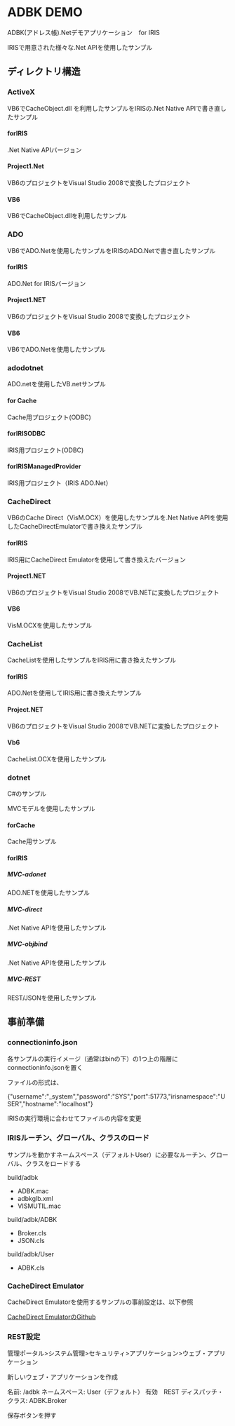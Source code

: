 # ADBK DEMO

ADBK(アドレス帳).Netデモアプリケーション　for IRIS

IRISで用意された様々な.Net APIを使用したサンプル

## ディレクトリ構造

### ActiveX

VB6でCacheObject.dll を利用したサンプルをIRISの.Net Native APIで書き直したサンプル

#### forIRIS

.Net Native APIバージョン

#### Project1.Net

VB6のプロジェクトをVisual Studio 2008で変換したプロジェクト

#### VB6

VB6でCacheObject.dllを利用したサンプル

### ADO

VB6でADO.Netを使用したサンプルをIRISのADO.Netで書き直したサンプル

#### forIRIS

ADO.Net for IRISバージョン

#### Project1.NET

VB6のプロジェクトをVisual Studio 2008で変換したプロジェクト

#### VB6

VB6でADO.Netを使用したサンプル

### adodotnet

ADO.netを使用したVB.netサンプル

#### for Cache

Cache用プロジェクト(ODBC)

#### forIRISODBC

IRIS用プロジェクト(ODBC)

#### forIRISManagedProvider

IRIS用プロジェクト（IRIS ADO.Net）

### CacheDirect

VB6のCache Direct（VisM.OCX）を使用したサンプルを.Net Native APIを使用したCacheDirectEmulatorで書き換えたサンプル

#### forIRIS

IRIS用にCacheDirect Emulatorを使用して書き換えたバージョン

#### Project1.NET

VB6のプロジェクトをVisual Studio 2008でVB.NETに変換したプロジェクト

#### VB6

VisM.OCXを使用したサンプル

### CacheList

CacheListを使用したサンプルをIRIS用に書き換えたサンプル

#### forIRIS

ADO.Netを使用してIRIS用に書き換えたサンプル

#### Project.NET

VB6のプロジェクトをVisual Studio 2008でVB.NETに変換したプロジェクト

#### Vb6

CacheList.OCXを使用したサンプル

### dotnet

C#のサンプル

MVCモデルを使用したサンプル

#### forCache

Cache用サンプル

#### forIRIS

##### MVC-adonet

ADO.NETを使用したサンプル

##### MVC-direct

.Net Native APIを使用したサンプル

##### MVC-objbind

.Net Native APIを使用したサンプル

##### MVC-REST

REST/JSONを使用したサンプル

## 事前準備

### connectioninfo.json

各サンプルの実行イメージ（通常はbinの下）の1つ上の階層にconnectioninfo.jsonを置く

ファイルの形式は、

{"username":"_system","password":"SYS","port":51773,"irisnamespace":"USER","hostname":"localhost"}

IRISの実行環境に合わせてファイルの内容を変更

### IRISルーチン、グローバル、クラスのロード

サンプルを動かすネームスペース（デフォルトUser）に必要なルーチン、グローバル、クラスをロードする

build/adbk

- ADBK.mac
- adbkglb.xml
- VISMUTIL.mac

build/adbk/ADBK

- Broker.cls
- JSON.cls

build/adbk/User

- ADBK.cls

### CacheDirect Emulator

CacheDirect Emulatorを使用するサンプルの事前設定は、以下参照

[CacheDirect EmulatorのGithub](https://github.com/wolfman0719/CacheDirectEmulator.git)


### REST設定

管理ポータル>システム管理>セキュリティ>アプリケーション>ウェブ・アプリケーション

新しいウェブ・アプリケーションを作成

名前:  /adbk
ネームスペース: User（デフォルト）
有効　REST
ディスパッチ・クラス: ADBK.Broker

保存ボタンを押す

